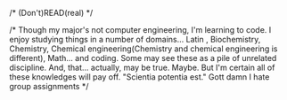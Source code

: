 /*  (Don't)READ(real)   */

/*
Though my major's not computer engineering, I'm learning to code.
I enjoy studying things in a number of domains...
Latin , Biochemistry, Chemistry, Chemical engineering(Chemistry and chemical engineering is different), Math... and coding.
Some may see these as a pile of unrelated discipline.
And, that... actually, may be true. Maybe.
But I'm certain all of these knowledges will pay off. 
"Scientia potentia est."
Gott damn I hate group assignments
*/

